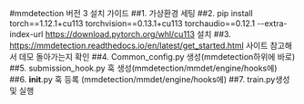 #mmdetection 버전 3 설치 가이드
##1. 가상환경 세팅
##2. pip install torch==1.12.1+cu113 torchvision==0.13.1+cu113 torchaudio==0.12.1 --extra-index-url https://download.pytorch.org/whl/cu113 설치
##3. https://mmdetection.readthedocs.io/en/latest/get_started.html 사이트 참고해서 데모 돌아가는지 확인
##4. Common_config.py 생성(mmdetection하위에 바로)
##5. submission_hook.py 훅 생성(mmdetection/mmdet/engine/hooks에)
##6. __init__.py 훅 등록 (mmdetection/mmdet/engine/hooks에)
##7. train.py생성 및 실행
